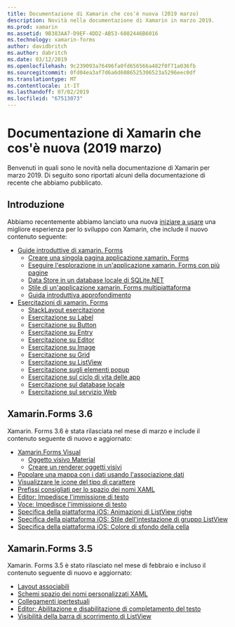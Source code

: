 ```yaml
---
title: Documentazione di Xamarin che cos'è nuova (2019 marzo)
description: Novità nella documentazione di Xamarin in marzo 2019.
ms.prod: xamarin
ms.assetid: 9B383AA7-D9EF-4DD2-AB53-6082446B6016
ms.technology: xamarin-forms
author: davidbritch
ms.author: dabritch
ms.date: 03/12/2019
ms.openlocfilehash: 9c239093a76496fa0fd656566a482f0f71a036fb
ms.sourcegitcommit: 0fd04ea3af7d6a6d6086525306523a5296eec0df
ms.translationtype: MT
ms.contentlocale: it-IT
ms.lasthandoff: 07/02/2019
ms.locfileid: "67513073"
---
```

# <a name="xamarin-docs-whats-new-march-2019"></a>Documentazione di Xamarin che cos'è nuova (2019 marzo)

Benvenuti in quali sono le novità nella documentazione di Xamarin per marzo 2019. Di seguito sono riportati alcuni della documentazione di recente che abbiamo pubblicato.

## <a name="get-started"></a>Introduzione

Abbiamo recentemente abbiamo lanciato una nuova [iniziare a usare](~/get-started/index.yml) una migliore esperienza per lo sviluppo con Xamarin, che include il nuovo contenuto seguente:

- [Guide introduttive di xamarin. Forms](~/get-started/quickstarts/index.yml)
  - [Creare una singola pagina applicazione xamarin. Forms](~/get-started/quickstarts/single-page.md)
  - [Eseguire l'esplorazione in un'applicazione xamarin. Forms con più pagine](~/get-started/quickstarts/multi-page.md)
  - [Data Store in un database locale di SQLite.NET](~/get-started/quickstarts/database.md)
  - [Stile di un'applicazione xamarin. Forms multipiattaforma](~/get-started/quickstarts/styling.md)
  - [Guida introduttiva approfondimento](~/get-started/quickstarts/deepdive.md)
- [Esercitazioni di xamarin. Forms](~/get-started/tutorials/index.yml)
  - [StackLayout esercitazione](~/get-started/tutorials/stacklayout/index.yml)
  - [Esercitazione su Label](~/get-started/tutorials/label/index.yml)
  - [Esercitazione su Button](~/get-started/tutorials/button/index.yml)
  - [Esercitazione su Entry](~/get-started/tutorials/entry/index.yml)
  - [Esercitazione su Editor](~/get-started/tutorials/editor/index.yml)
  - [Esercitazione su Image](~/get-started/tutorials/image/index.yml)
  - [Esercitazione su Grid](~/get-started/tutorials/grid/index.yml)
  - [Esercitazione su ListView](~/get-started/tutorials/listview/index.yml)
  - [Esercitazione sugli elementi popup](~/get-started/tutorials/pop-ups/index.yml)
  - [Esercitazione sul ciclo di vita delle app](~/get-started/tutorials/app-lifecycle/index.yml)
  - [Esercitazione sul database locale](~/get-started/tutorials/local-database/index.yml)
  - [Esercitazione sul servizio Web](~/get-started/tutorials/web-service/index.yml)

## <a name="xamarinforms-36"></a>Xamarin.Forms 3.6

Xamarin. Forms 3.6 è stata rilasciata nel mese di marzo e include il contenuto seguente di nuovo e aggiornato:

- [Xamarin.Forms Visual](~/xamarin-forms/user-interface/visual/index.md)
  - [Oggetto visivo Material](~/xamarin-forms/user-interface/visual/material-visual.md)
  - [Creare un renderer oggetti visivi](~/xamarin-forms/user-interface/visual/create.md)
- [Popolare una mappa con i dati usando l'associazione dati](~/xamarin-forms/user-interface/map.md#populate-a-map-with-data-using-data-binding)
- [Visualizzare le icone del tipo di carattere](~/xamarin-forms/user-interface/text/fonts.md#display-font-icons)
- [Prefissi consigliati per lo spazio dei nomi XAML](~/xamarin-forms/xaml/custom-prefix.md)
- [Editor: Impedisce l'immissione di testo](~/xamarin-forms/user-interface/text/editor.md#preventing-text-entry)
- [Voce: Impedisce l'immissione di testo](~/xamarin-forms/user-interface/text/entry.md#preventing-text-entry)
- [Specifica della piattaforma iOS: Animazioni di ListView righe](~/xamarin-forms/platform/ios/listview-row-animations.md)
- [Specifica della piattaforma iOS: Stile dell'intestazione di gruppo ListView](~/xamarin-forms/platform/ios/listview-group-header-style.md)
- [Specifica della piattaforma iOS: Colore di sfondo della cella](~/xamarin-forms/platform/ios/cell-background-color.md)

## <a name="xamarinforms-35"></a>Xamarin.Forms 3.5

Xamarin. Forms 3.5 è stato rilasciato nel mese di febbraio e incluso il contenuto seguente di nuovo e aggiornato:

- [Layout associabili](~/xamarin-forms/user-interface/layouts/bindable-layouts.md)
- [Schemi spazio dei nomi personalizzati XAML](~/xamarin-forms/xaml/custom-namespace-schemas.md)
- [Collegamenti ipertestuali](~/xamarin-forms/user-interface/text/label.md#hyperlinks)
- [Editor: Abilitazione e disabilitazione di completamento del testo](~/xamarin-forms/user-interface/text/editor.md#enabling-and-disabling-text-prediction)
- [Visibilità della barra di scorrimento di ListView](~/xamarin-forms/user-interface/listview/customizing-list-appearance.md#scrollbar-visibility)
